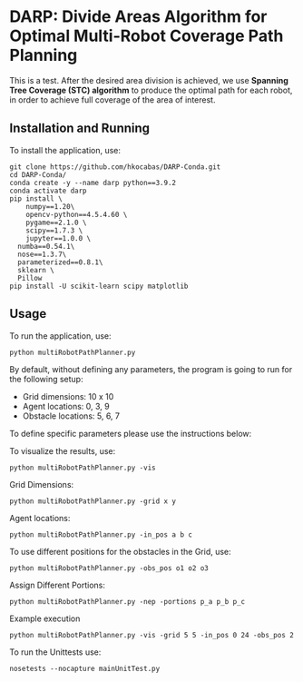 <!-- https://github.com/alice-st/DARP -->
# DARP: Divide Areas Algorithm for Optimal Multi-Robot Coverage Path Planning
This is a test.
After the desired area division is achieved, we use **Spanning Tree Coverage (STC) algorithm** to produce the optimal path for each robot, in order to achieve full coverage of the area of interest.

## Installation and Running

To install the application, use:
```
git clone https://github.com/hkocabas/DARP-Conda.git
cd DARP-Conda/
conda create -y --name darp python==3.9.2
conda activate darp
pip install \
	numpy==1.20\
	opencv-python==4.5.4.60 \
	pygame==2.1.0 \
	scipy==1.7.3 \
	jupyter==1.0.0 \
  numba==0.54.1\
  nose==1.3.7\
  parameterized==0.8.1\
  sklearn \
  Pillow
pip install -U scikit-learn scipy matplotlib
```

## Usage

To run the application, use:
```
python multiRobotPathPlanner.py
```

By default, without defining any parameters, the program is going to run for the following setup:

- Grid dimensions: 10 x 10
- Agent locations: 0, 3, 9
- Obstacle locations: 5, 6, 7

To define specific parameters please use the instructions below:

To visualize the results, use:
```
python multiRobotPathPlanner.py -vis
```

Grid Dimensions:
```
python multiRobotPathPlanner.py -grid x y
```

Agent locations:
```
python multiRobotPathPlanner.py -in_pos a b c
```

To use different positions for the obstacles in the Grid, use:
```
python multiRobotPathPlanner.py -obs_pos o1 o2 o3
```

Assign Different Portions:
```
python multiRobotPathPlanner.py -nep -portions p_a p_b p_c
```

<!-- where p_a p_b p_c are the portions assigned to Robots a, b and c respectively. Their sum should be equal to 1. (default: 0.2, 0.3, 0.5)

If -nep is activated (set to True), the algorithm runs for not equal territories with 20%, 30% and 50% coverage per robot. Otherwise, the algorithm runs for equal territories with 33,33% coverage per robot.  -->

Example execution
```
python multiRobotPathPlanner.py -vis -grid 5 5 -in_pos 0 24 -obs_pos 2
```

<!-- Using a 20x20 Grid area, four robots with initial positions 10, 32, 99 and 250 and equal portions of the Grid shared between the robots, we obtained the following results:
```
python multiRobotPathPlanner.py -grid 20 20 -in_pos 10 32 99 250 -obs_pos 0 1 2 3 20 21 22 40 41 60 399 398 397 396 379 378 377 359 358 339 148 153 168 173 188 189 190 191 192 193 208 209 210 211 212 213 -vis
``` -->

To run the Unittests use:
```
nosetests --nocapture mainUnitTest.py
```


<!-- ### Assignment Matrix

<p align="center">
  <img width="550" height="550" src="images/DARP.gif">
</p>

### Final coverage paths for all robots

For each robot path has been utilized the mode that results in the minimum number of turns to completely cover its respective sub-region.

<p align="center">
  <img width="550" height="550" src="images/all_modes.png">
</p> -->





<!-- ## Extra Material

Paper: [Zenodo](https://zenodo.org/record/2591050#.YTCvBVtRVH6)

Medium: [Medium](https://medium.com/@athanasios.kapoutsis/darp-divide-areas-algorithm-for-optimal-multi-robot-coverage-path-planning-2fed77b990a3)

GitHub repositories: [Java](https://github.com/athakapo/DARP)

GUI demo: [YouTube](https://www.youtube.com/watch?v=LrGfvma41Ak)

ROS integration: [Wiki](http://wiki.ros.org/area_division) -->

